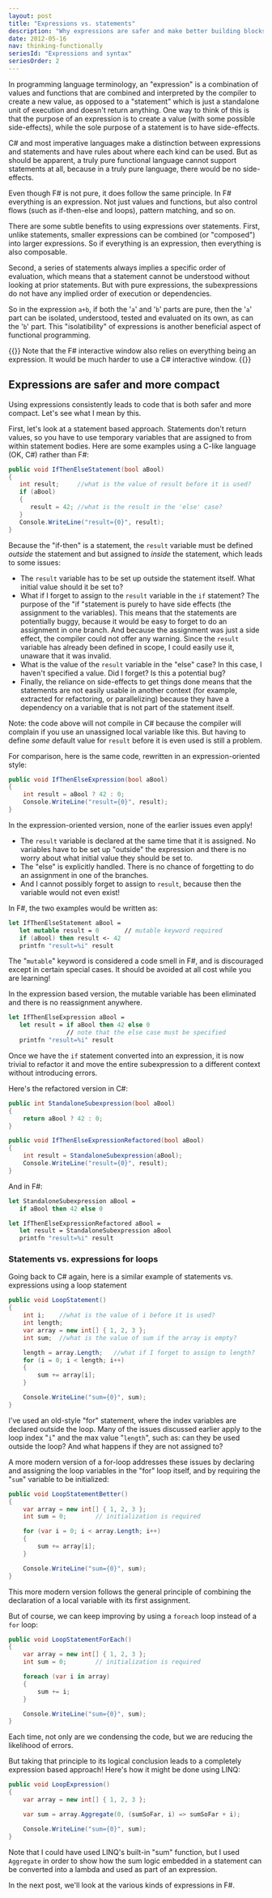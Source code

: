 ```yaml
---
layout: post
title: "Expressions vs. statements"
description: "Why expressions are safer and make better building blocks"
date: 2012-05-16
nav: thinking-functionally
seriesId: "Expressions and syntax"
seriesOrder: 2
---
```


In programming language terminology, an "expression" is a combination of values and functions that are combined and interpreted by the compiler to create a new value, as opposed to a "statement" which is just a standalone unit of execution and doesn't return anything.  One way to think of this is that the purpose of an expression is to create a value (with some possible side-effects), while the sole purpose of a statement is to have side-effects.

C# and most imperative languages make a distinction between expressions and statements and have rules about where each kind can be used.  But as should be apparent, a truly pure functional language cannot support statements at all, because in a truly pure language, there would be no side-effects.

Even though F# is not pure, it does follow the same principle. In F# everything is an expression. Not just values and functions, but also control flows (such as if-then-else and loops), pattern matching, and so on.

There are some subtle benefits to using expressions over statements. First, unlike statements, smaller expressions can be combined (or "composed") into larger expressions. So if everything is an expression, then everything is also composable.

Second, a series of statements always implies a specific order of evaluation, which means that a statement cannot be understood without looking at prior statements.  But with pure expressions, the subexpressions do not have any implied order of execution or dependencies.

So in the expression `a+b`, if both the '`a`' and '`b`' parts are pure, then the '`a`' part can be isolated, understood, tested and evaluated on its own, as can the '`b`' part.
This "isolatibility" of expressions is another beneficial aspect of functional programming.

{{<alertinfo>}}
Note that the F# interactive window also relies on everything being an expression. It would be much harder to use a C# interactive window.
{{</alertinfo>}}

## Expressions are safer and more compact ##

Using expressions consistently leads to code that is both safer and more compact. Let's see what I mean by this.

First, let's look at a statement based approach.  Statements don't return values, so you have to use temporary variables that are assigned to from within statement bodies.  Here are some examples using a C-like language (OK, C#) rather than F#:

```csharp
public void IfThenElseStatement(bool aBool)
{
   int result;     //what is the value of result before it is used?
   if (aBool)
   {
      result = 42; //what is the result in the 'else' case?
   }
   Console.WriteLine("result={0}", result);
}
```

Because the "if-then" is a statement, the `result` variable must be defined *outside* the statement and but assigned to *inside* the statement, which leads to some issues:

* The `result` variable has to be set up outside the statement itself. What initial value should it be set to?
* What if I forget to assign to the `result` variable in the `if` statement?  The purpose of the "if "statement is purely to have side effects (the assignment to the variables).  This means that the statements are potentially buggy, because it would be easy to forget to do an assignment in one branch. And because the assignment was just a side effect, the compiler could not offer any warning.  Since the `result` variable has already been defined in scope, I could easily use it, unaware that it was invalid.
* What is the value of the `result` variable in the "else" case?  In this case, I haven't specified a value. Did I forget? Is this a potential bug?
* Finally, the reliance on side-effects to get things done means that the statements are not easily usable in another context (for example, extracted for refactoring, or parallelizing) because they have a dependency on a variable that is not part of the statement itself.

Note: the code above will not compile in C# because the compiler will complain if you use an unassigned local variable like this. But having to define *some* default value for `result` before it is even used is still a problem.

For comparison, here is the same code, rewritten in an expression-oriented style:

```csharp
public void IfThenElseExpression(bool aBool)
{
    int result = aBool ? 42 : 0;
    Console.WriteLine("result={0}", result);
}
```

In the expression-oriented version, none of the earlier issues even apply!

* The `result` variable is declared at the same time that it is assigned. No variables have to be set up "outside" the expression and there is no worry about what initial value they should be set to.
* The "else" is explicitly handled. There is no chance of forgetting to do an assignment in one of the branches.
* And I cannot possibly forget to assign to `result`, because then the variable would not even exist!

In F#, the two examples would be written as:

```fsharp
let IfThenElseStatement aBool =
   let mutable result = 0       // mutable keyword required
   if (aBool) then result <- 42
   printfn "result=%i" result
```

The "`mutable`" keyword is considered a code smell in F#, and is discouraged except in certain special cases. It should be avoided at all cost while you are learning!

In the expression based version, the mutable variable has been eliminated and there is no reassignment anywhere.

```fsharp
let IfThenElseExpression aBool =
   let result = if aBool then 42 else 0
                // note that the else case must be specified
   printfn "result=%i" result
```

Once we have the `if` statement converted into an expression, it is now trivial to refactor it and move the entire subexpression to a different context without introducing errors.

Here's the refactored version in C#:

```csharp
public int StandaloneSubexpression(bool aBool)
{
    return aBool ? 42 : 0;
}

public void IfThenElseExpressionRefactored(bool aBool)
{
    int result = StandaloneSubexpression(aBool);
    Console.WriteLine("result={0}", result);
}
```

And in F#:

```fsharp
let StandaloneSubexpression aBool =
   if aBool then 42 else 0

let IfThenElseExpressionRefactored aBool =
   let result = StandaloneSubexpression aBool
   printfn "result=%i" result
```



### Statements vs. expressions for loops ###

Going back to C# again, here is a similar example of statements vs. expressions using a loop statement

```csharp
public void LoopStatement()
{
    int i;    //what is the value of i before it is used?
    int length;
    var array = new int[] { 1, 2, 3 };
    int sum;  //what is the value of sum if the array is empty?

    length = array.Length;   //what if I forget to assign to length?
    for (i = 0; i < length; i++)
    {
        sum += array[i];
    }

    Console.WriteLine("sum={0}", sum);
}
```

I've used an old-style "for" statement, where the index variables are declared outside the loop. Many of the issues discussed earlier apply to the loop index "`i`" and the max value "`length`", such as: can they be used outside the loop? And what happens if they are not assigned to?

A more modern version of a for-loop addresses these issues by declaring and assigning the loop variables in the "for" loop itself, and by requiring the "`sum`" variable to be initialized:

```csharp
public void LoopStatementBetter()
{
    var array = new int[] { 1, 2, 3 };
    int sum = 0;        // initialization is required

    for (var i = 0; i < array.Length; i++)
    {
        sum += array[i];
    }

    Console.WriteLine("sum={0}", sum);
}
```

This more modern version follows the general principle of combining the declaration of a local variable with its first assignment.

But of course, we can keep improving by using a `foreach` loop instead of a `for` loop:

```csharp
public void LoopStatementForEach()
{
    var array = new int[] { 1, 2, 3 };
    int sum = 0;        // initialization is required

    foreach (var i in array)
    {
        sum += i;
    }

    Console.WriteLine("sum={0}", sum);
}
```

Each time, not only are we condensing the code, but we are reducing the likelihood of errors.

But taking that principle to its logical conclusion leads to a completely expression based approach! Here's how it might be done using LINQ:

```csharp
public void LoopExpression()
{
    var array = new int[] { 1, 2, 3 };

    var sum = array.Aggregate(0, (sumSoFar, i) => sumSoFar + i);

    Console.WriteLine("sum={0}", sum);
}
```

Note that I could have used LINQ's built-in "sum" function, but I used `Aggregate` in order to show how the sum logic embedded in a statement can be converted into a lambda and used as part of an expression.

In the next post, we'll look at the various kinds of expressions in F#.


